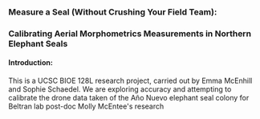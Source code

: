 ### Measure a Seal (Without Crushing Your Field Team): 

### Calibrating Aerial Morphometrics Measurements in Northern Elephant Seals

#### Introduction:

This is a UCSC BIOE 128L research project, carried out by Emma McEnhill and Sophie Schaedel. We are exploring accuracy and attempting to calibrate the drone data taken of the Año Nuevo elephant seal colony for Beltran lab post-doc Molly McEntee's research
